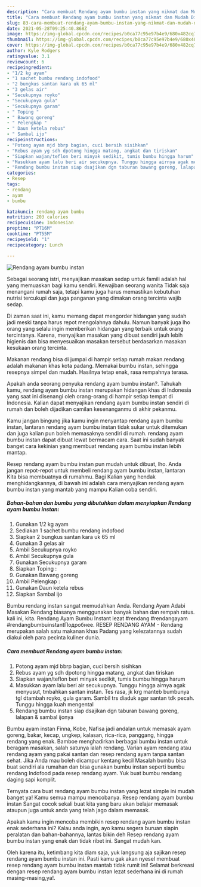 ```yaml
---
description: "Cara membuat Rendang ayam bumbu instan yang nikmat dan Mudah Dibuat"
title: "Cara membuat Rendang ayam bumbu instan yang nikmat dan Mudah Dibuat"
slug: 83-cara-membuat-rendang-ayam-bumbu-instan-yang-nikmat-dan-mudah-dibuat
date: 2021-05-28T09:25:40.868Z
image: https://img-global.cpcdn.com/recipes/b0ca77c95e97b4e9/680x482cq70/rendang-ayam-bumbu-instan-foto-resep-utama.jpg
thumbnail: https://img-global.cpcdn.com/recipes/b0ca77c95e97b4e9/680x482cq70/rendang-ayam-bumbu-instan-foto-resep-utama.jpg
cover: https://img-global.cpcdn.com/recipes/b0ca77c95e97b4e9/680x482cq70/rendang-ayam-bumbu-instan-foto-resep-utama.jpg
author: Kyle Rodgers
ratingvalue: 3.1
reviewcount: 6
recipeingredient:
- "1/2 kg ayam"
- "1 sachet bumbu rendang indofood"
- "2 bungkus santan kara uk 65 ml"
- "3 gelas air"
- "Secukupnya royko"
- "Secukupnya gula"
- "Secukupnya garam"
- " Toping "
- " Bawang goreng"
- " Pelengkap "
- " Daun ketela rebus"
- " Sambal ijo"
recipeinstructions:
- "Potong ayam mjd bbrp bagian, cuci bersih sisihkan"
- "Rebus ayam yg sdh dpotong hingga matang, angkat dan tiriskan"
- "Siapkan wajan/teflon beri minyak sedikit, tumis bumbu hingga harum"
- "Masukkan ayam lalu beri air secukupnya. Tunggu hingga airnya agak menyusut, tmbahkan santan instan. Tes rasa, jk krg manteb bumbunya tgl dtambah royko, gula garam. Sambil trs diaduk agar santan tdk pecah. Tunggu hingga kuah mengental"
- "Rendang bumbu instan siap dsajikan dgn taburan bawang goreng, lalapan &amp; sambal ijonya"
categories:
- Resep
tags:
- rendang
- ayam
- bumbu

katakunci: rendang ayam bumbu 
nutrition: 203 calories
recipecuisine: Indonesian
preptime: "PT16M"
cooktime: "PT55M"
recipeyield: "1"
recipecategory: Lunch

---
```



![Rendang ayam bumbu instan](https://img-global.cpcdn.com/recipes/b0ca77c95e97b4e9/680x482cq70/rendang-ayam-bumbu-instan-foto-resep-utama.jpg)

Sebagai seorang istri, menyajikan masakan sedap untuk famili adalah hal yang memuaskan bagi kamu sendiri. Kewajiban seorang  wanita Tidak saja menangani rumah saja, tetapi kamu juga harus memastikan kebutuhan nutrisi tercukupi dan juga panganan yang dimakan orang tercinta wajib sedap.

Di zaman  saat ini, kamu memang dapat mengorder hidangan yang sudah jadi meski tanpa harus repot mengolahnya dahulu. Namun banyak juga lho orang yang selalu ingin memberikan hidangan yang terbaik untuk orang tercintanya. Karena, menyajikan masakan yang dibuat sendiri jauh lebih higienis dan bisa menyesuaikan masakan tersebut berdasarkan masakan kesukaan orang tercinta. 

Makanan rendang bisa di jumpai di hampir setiap rumah makan.rendang adalah makanan khas kota padang. Memakai bumbu instan, sehingga resepnya simpel dan mudah. Hasilnya tetap enak, rasa rempahnya terasa.

Apakah anda seorang penyuka rendang ayam bumbu instan?. Tahukah kamu, rendang ayam bumbu instan merupakan hidangan khas di Indonesia yang saat ini disenangi oleh orang-orang di hampir setiap tempat di Indonesia. Kalian dapat menyajikan rendang ayam bumbu instan sendiri di rumah dan boleh dijadikan camilan kesenanganmu di akhir pekanmu.

Kamu jangan bingung jika kamu ingin menyantap rendang ayam bumbu instan, lantaran rendang ayam bumbu instan tidak sukar untuk ditemukan dan juga kalian pun boleh memasaknya sendiri di rumah. rendang ayam bumbu instan dapat dibuat lewat bermacam cara. Saat ini sudah banyak banget cara kekinian yang membuat rendang ayam bumbu instan lebih mantap.

Resep rendang ayam bumbu instan pun mudah untuk dibuat, lho. Anda jangan repot-repot untuk membeli rendang ayam bumbu instan, lantaran Kita bisa membuatnya di rumahmu. Bagi Kalian yang hendak menghidangkannya, di bawah ini adalah cara menyajikan rendang ayam bumbu instan yang mantab yang mampu Kalian coba sendiri.

<!--inarticleads1-->

##### Bahan-bahan dan bumbu yang dibutuhkan dalam menyiapkan Rendang ayam bumbu instan:

1. Gunakan 1/2 kg ayam
1. Sediakan 1 sachet bumbu rendang indofood
1. Siapkan 2 bungkus santan kara uk 65 ml
1. Gunakan 3 gelas air
1. Ambil Secukupnya royko
1. Ambil Secukupnya gula
1. Gunakan Secukupnya garam
1. Siapkan  Toping :
1. Gunakan  Bawang goreng
1. Ambil  Pelengkap :
1. Gunakan  Daun ketela rebus
1. Siapkan  Sambal ijo


Bumbu rendang instan sangat memudahkan Anda. Rendang Ayam Adabi Masakan Rendang biasanya menggunakan banyak bahan dan rempah ratus. kali ini, kita. Rendang Ayam Bumbu Instant lezat #rendang #rendangayam #rendangbumbuinstantПодробнее. RESEP RENDANG AYAM - Rendang merupakan salah satu makanan khas Padang yang kelezatannya sudah diakui oleh para pecinta kuliner dunia. 

<!--inarticleads2-->

##### Cara membuat Rendang ayam bumbu instan:

1. Potong ayam mjd bbrp bagian, cuci bersih sisihkan
1. Rebus ayam yg sdh dpotong hingga matang, angkat dan tiriskan
1. Siapkan wajan/teflon beri minyak sedikit, tumis bumbu hingga harum
1. Masukkan ayam lalu beri air secukupnya. Tunggu hingga airnya agak menyusut, tmbahkan santan instan. Tes rasa, jk krg manteb bumbunya tgl dtambah royko, gula garam. Sambil trs diaduk agar santan tdk pecah. Tunggu hingga kuah mengental
1. Rendang bumbu instan siap dsajikan dgn taburan bawang goreng, lalapan &amp; sambal ijonya


Bumbu ayam instan Finna, Kobe, Nafisa jadi andalan untuk memasak ayam goreng, bakar, kecap, ungkep, kalasan, rica-rica, panggang, hingga rendang yang enak. Bamboe menghadirkan berbagai bumbu instan untuk beragam masakan, salah satunya ialah rendang. Varian ayam rendang atau rendang ayam yang pakai santan dan resep rendang ayam tanpa santan sehat. Jika Anda mau boleh dicampur kentang kecil Masalah bumbu bisa buat sendiri ala rumahan dan bisa gunakan bumbu instan seperti bumbu rendang Indofood pada resep rendang ayam. Yuk buat bumbu rendang daging sapi komplit. 

Ternyata cara buat rendang ayam bumbu instan yang lezat simple ini mudah banget ya! Kamu semua mampu mencobanya. Resep rendang ayam bumbu instan Sangat cocok sekali buat kita yang baru akan belajar memasak ataupun juga untuk anda yang telah jago dalam memasak.

Apakah kamu ingin mencoba membikin resep rendang ayam bumbu instan enak sederhana ini? Kalau anda ingin, ayo kamu segera buruan siapin peralatan dan bahan-bahannya, lantas bikin deh Resep rendang ayam bumbu instan yang enak dan tidak ribet ini. Sangat mudah kan. 

Oleh karena itu, ketimbang kita diam saja, yuk langsung aja sajikan resep rendang ayam bumbu instan ini. Pasti kamu gak akan nyesel membuat resep rendang ayam bumbu instan mantab tidak rumit ini! Selamat berkreasi dengan resep rendang ayam bumbu instan lezat sederhana ini di rumah masing-masing,ya!.

